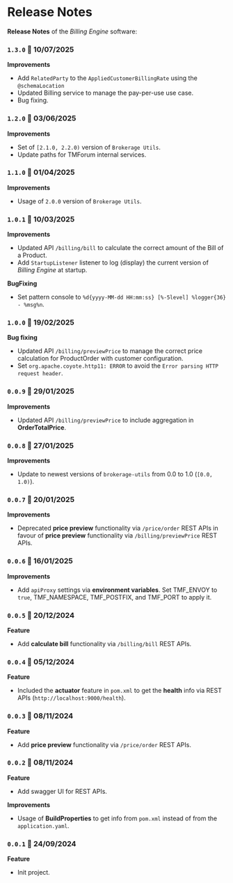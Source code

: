 # Release Notes

**Release Notes** of the *Billing Engine* software:

### <code>1.3.0</code> :calendar: 10/07/2025
**Improvements**
* Add `RelatedParty` to the `AppliedCustomerBillingRate` using the `@schemaLocation`
* Updated Billing service to manage the pay-per-use use case.
* Bug fixing.

### <code>1.2.0</code> :calendar: 03/06/2025
**Improvements**
* Set of `[2.1.0, 2.2.0)` version of `Brokerage Utils`.
* Update paths for TMForum internal services.


### <code>1.1.0</code> :calendar: 01/04/2025
**Improvements**
* Usage of `2.0.0` version of `Brokerage Utils`.


### <code>1.0.1</code> :calendar: 10/03/2025
**Improvements**
* Updated API `/billing/bill` to calculate the correct amount of the Bill of a Product.
* Add `StartupListener` listener to log (display) the current version of *Billing Engine* at startup.

**BugFixing**
* Set pattern console to `%d{yyyy-MM-dd HH:mm:ss} [%-5level] %logger{36} - %msg%n`.


### <code>1.0.0</code> :calendar: 19/02/2025
**Bug fixing**
* Updated API `/billing/previewPrice` to manage the correct price calculation for ProductOrder with customer configuration.
* Set `org.apache.coyote.http11: ERROR` to avoid the `Error parsing HTTP request header`.


### <code>0.0.9</code> :calendar: 29/01/2025
**Improvements**
* Updated API `/billing/previewPrice` to include aggregation in **OrderTotalPrice**.


### <code>0.0.8</code> :calendar: 27/01/2025
**Improvements**
* Update to newest versions of `brokerage-utils` from 0.0 to 1.0 (`[0.0, 1.0)`).


### <code>0.0.7</code> :calendar: 20/01/2025
**Improvements**
* Deprecated **price preview** functionality via `/price/order` REST APIs in favour of **price preview** functionality via `/billing/previewPrice` REST APIs.


### <code>0.0.6</code> :calendar: 16/01/2025
**Improvements**
* Add `apiProxy` settings via **environment variables**. Set TMF_ENVOY to `true`, TMF_NAMESPACE, TMF_POSTFIX, and TMF_PORT to apply it.


### <code>0.0.5</code> :calendar: 20/12/2024
**Feature**
* Add **calculate bill** functionality via `/billing/bill` REST APIs.

### <code>0.0.4</code> :calendar: 05/12/2024
**Feature**
* Included the **actuator** feature in `pom.xml` to get the **health** info via REST APIs (`http://localhost:9000/health`).


### <code>0.0.3</code> :calendar: 08/11/2024
**Feature**
* Add **price preview** functionality via `/price/order` REST APIs.


### <code>0.0.2</code> :calendar: 08/11/2024
**Feature**
* Add swagger UI for REST APIs.

**Improvements**
* Usage of **BuildProperties** to get info from `pom.xml` instead of from the `application.yaml`.


### <code>0.0.1</code> :calendar: 24/09/2024
**Feature**
* Init project.

